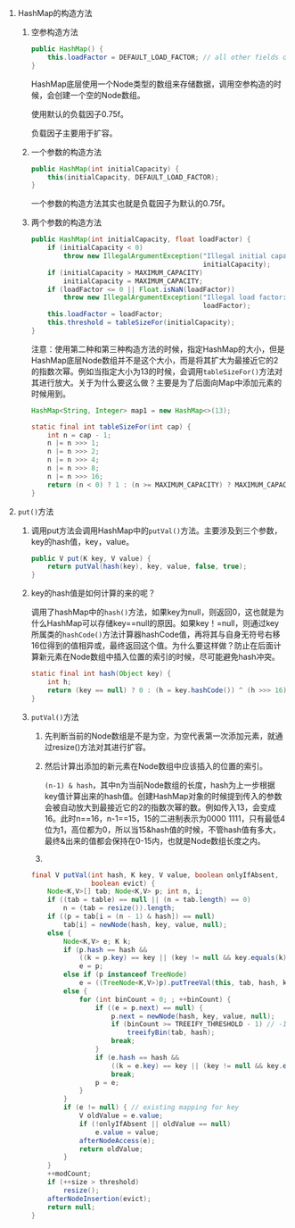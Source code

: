 1. HashMap的构造方法

   1. 空参构造方法

      ```java
      public HashMap() {
          this.loadFactor = DEFAULT_LOAD_FACTOR; // all other fields defaulted
      }
      ```

      HashMap底层使用一个Node类型的数组来存储数据，调用空参构造的时候，会创建一个空的Node数组。

      使用默认的负载因子0.75f。

      负载因子主要用于扩容。

   2. 一个参数的构造方法

      ```java
      public HashMap(int initialCapacity) {
          this(initialCapacity, DEFAULT_LOAD_FACTOR);
      }
      ```

      一个参数的构造方法其实也就是负载因子为默认的0.75f。

   3. 两个参数的构造方法

      ```java
      public HashMap(int initialCapacity, float loadFactor) {
          if (initialCapacity < 0)
              throw new IllegalArgumentException("Illegal initial capacity: " +
                                                 initialCapacity);
          if (initialCapacity > MAXIMUM_CAPACITY)
              initialCapacity = MAXIMUM_CAPACITY;
          if (loadFactor <= 0 || Float.isNaN(loadFactor))
              throw new IllegalArgumentException("Illegal load factor: " +
                                                 loadFactor);
          this.loadFactor = loadFactor;
          this.threshold = tableSizeFor(initialCapacity);
      }
      ```

      注意：使用第二种和第三种构造方法的时候，指定HashMap的大小，但是HashMap底层Node数组并不是这个大小，而是将其扩大为最接近它的2的指数次幂。例如当指定大小为13的时候，会调用`tableSizeFor()`方法对其进行放大。关于为什么要这么做？主要是为了后面向Map中添加元素的时候用到。

      ```java
      HashMap<String, Integer> map1 = new HashMap<>(13);
      
      static final int tableSizeFor(int cap) {
          int n = cap - 1;
          n |= n >>> 1;
          n |= n >>> 2;
          n |= n >>> 4;
          n |= n >>> 8;
          n |= n >>> 16;
          return (n < 0) ? 1 : (n >= MAXIMUM_CAPACITY) ? MAXIMUM_CAPACITY : n + 1;
      }
      ```

2. `put()`方法

   1. 调用put方法会调用HashMap中的`putVal()`方法。主要涉及到三个参数，key的hash值，key，value。

      ```java
      public V put(K key, V value) {
          return putVal(hash(key), key, value, false, true);
      }
      ```

   2. key的hash值是如何计算的来的呢？

      调用了hashMap中的`hash()`方法，如果key为null，则返回0，这也就是为什么HashMap可以存储key==null的原因。如果key！=null，则通过key所属类的`hashCode()`方法计算器hashCode值，再将其与自身无符号右移16位得到的值相异或，最终返回这个值。为什么要这样做？防止在后面计算新元素在Node数组中插入位置的索引的时候，尽可能避免hash冲突。

      ```java
      static final int hash(Object key) {
          int h;
          return (key == null) ? 0 : (h = key.hashCode()) ^ (h >>> 16);
      }
      ```

   3. `putVal()`方法

      1. 先判断当前的Node数组是不是为空，为空代表第一次添加元素，就通过resize()方法对其进行扩容。

      2. 然后计算出添加的新元素在Node数组中应该插入的位置的索引。

         `(n-1) & hash`，其中n为当前Node数组的长度，hash为上一步根据key值计算出来的hash值。创建HashMap对象的时候提到传入的参数会被自动放大到最接近它的2的指数次幂的数。例如传入13，会变成16。此时n==16，n-1==15，15的二进制表示为0000 1111，只有最低4位为1，高位都为0，所以当15&hash值的时候，不管hash值有多大，最终&出来的值都会保持在0-15内，也就是Node数组长度之内。

      3. 

      ```java
      final V putVal(int hash, K key, V value, boolean onlyIfAbsent,
                     boolean evict) {
          Node<K,V>[] tab; Node<K,V> p; int n, i;
          if ((tab = table) == null || (n = tab.length) == 0)
              n = (tab = resize()).length;
          if ((p = tab[i = (n - 1) & hash]) == null)
              tab[i] = newNode(hash, key, value, null);
          else {
              Node<K,V> e; K k;
              if (p.hash == hash &&
                  ((k = p.key) == key || (key != null && key.equals(k))))
                  e = p;
              else if (p instanceof TreeNode)
                  e = ((TreeNode<K,V>)p).putTreeVal(this, tab, hash, key, value);
              else {
                  for (int binCount = 0; ; ++binCount) {
                      if ((e = p.next) == null) {
                          p.next = newNode(hash, key, value, null);
                          if (binCount >= TREEIFY_THRESHOLD - 1) // -1 for 1st
                              treeifyBin(tab, hash);
                          break;
                      }
                      if (e.hash == hash &&
                          ((k = e.key) == key || (key != null && key.equals(k))))
                          break;
                      p = e;
                  }
              }
              if (e != null) { // existing mapping for key
                  V oldValue = e.value;
                  if (!onlyIfAbsent || oldValue == null)
                      e.value = value;
                  afterNodeAccess(e);
                  return oldValue;
              }
          }
          ++modCount;
          if (++size > threshold)
              resize();
          afterNodeInsertion(evict);
          return null;
      }
      
      ```

      